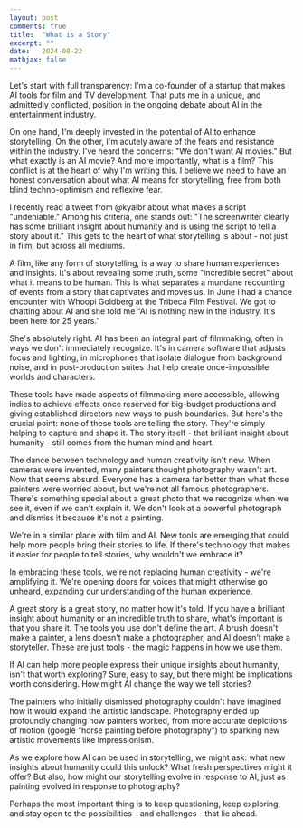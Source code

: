 ```yaml
---
layout: post
comments: true
title:  "What is a Story"
excerpt: ""
date:   2024-08-22
mathjax: false
---
```


Let's start with full transparency: I'm a co-founder of a startup that makes AI tools for film and TV development. That puts me in a unique, and admittedly conflicted, position in the ongoing debate about AI in the entertainment industry.

On one hand, I'm deeply invested in the potential of AI to enhance storytelling. On the other, I'm acutely aware of the fears and resistance within the industry. I've heard the concerns: "We don't want AI movies." But what exactly is an AI movie? And more importantly, what is a film?
This conflict is at the heart of why I'm writing this. I believe we need to have an honest conversation about what AI means for storytelling, free from both blind techno-optimism and reflexive fear.

I recently read a tweet from @kyalbr about what makes a script "undeniable." Among his criteria, one stands out: "The screenwriter clearly has some brilliant insight about humanity and is using the script to tell a story about it." This gets to the heart of what storytelling is about - not just in film, but across all mediums.

A film, like any form of storytelling, is a way to share human experiences and insights. It's about revealing some truth, some "incredible secret" about what it means to be human. This is what separates a mundane recounting of events from a story that captivates and moves us.
In June I had a chance encounter with Whoopi Goldberg at the Tribeca Film Festival. We got to chatting about AI and she told me “AI is nothing new in the industry. It's been here for 25 years.”

She's absolutely right. AI has been an integral part of filmmaking, often in ways we don't immediately recognize. It's in camera software that adjusts focus and lighting, in microphones that isolate dialogue from background noise, and in post-production suites that help create once-impossible worlds and characters.

These tools have made aspects of filmmaking more accessible, allowing indies to achieve effects once reserved for big-budget productions and giving established directors new ways to push boundaries. But here's the crucial point: none of these tools are telling the story. They're simply helping to capture and shape it. The story itself - that brilliant insight about humanity - still comes from the human mind and heart.

The dance between technology and human creativity isn't new. When cameras were invented, many painters thought photography wasn't art. Now that seems absurd. Everyone has a camera far better than what those painters were worried about, but we're not all famous photographers. There's something special about a great photo that we recognize when we see it, even if we can't explain it. We don't look at a powerful photograph and dismiss it because it's not a painting.

We're in a similar place with film and AI. New tools are emerging that could help more people bring their stories to life. If there's technology that makes it easier for people to tell stories, why wouldn't we embrace it?

In embracing these tools, we're not replacing human creativity - we're amplifying it. We're opening doors for voices that might otherwise go unheard, expanding our understanding of the human experience.

A great story is a great story, no matter how it's told. If you have a brilliant insight about humanity or an incredible truth to share, what's important is that you share it. The tools you use don't define the art. A brush doesn't make a painter, a lens doesn't make a photographer, and AI doesn't make a storyteller. These are just tools - the magic happens in how we use them.

If AI can help more people express their unique insights about humanity, isn't that worth exploring? Sure, easy to say, but there might be implications worth considering. How might AI change the way we tell stories?

The painters who initially dismissed photography couldn't have imagined how it would expand the artistic landscape. Photography ended up profoundly changing how painters worked, from more accurate depictions of motion (google “horse painting before photography”) to sparking new artistic movements like Impressionism.

As we explore how AI can be used in storytelling, we might ask: what new insights about humanity could this unlock? What fresh perspectives might it offer? But also, how might our storytelling evolve in response to AI, just as painting evolved in response to photography?

Perhaps the most important thing is to keep questioning, keep exploring, and stay open to the possibilities - and challenges - that lie ahead.